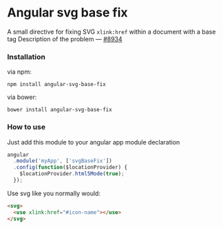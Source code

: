 # Angular svg base fix

A small directive for fixing SVG ``xlink:href`` within a document with a base tag
Description of the problem — [#8934](https://github.com/angular/angular.js/issues/8934)

### Installation

via npm:

```
npm install angular-svg-base-fix
```

via bower:

```
bower install angular-svg-base-fix
```

### How to use

Just add this module to your angular app module declaration

```javascript
angular
  .module('myApp', ['svgBaseFix'])
  .config(function($locationProvider) {
    $locationProvider.html5Mode(true);
  });
```

Use svg like you normally would:

```html
<svg>
  <use xlink:href="#icon-name"></use>
</svg>
```
